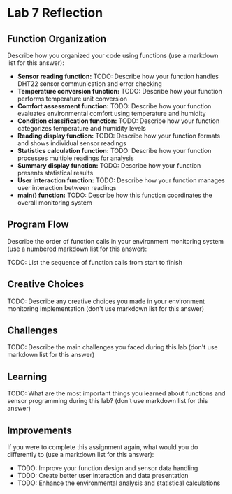 # Lab 7 Reflection

## Function Organization

Describe how you organized your code using functions (use a markdown list for this answer):

- **Sensor reading function:** TODO: Describe how your function handles DHT22 sensor communication and error checking
- **Temperature conversion function:** TODO: Describe how your function performs temperature unit conversion
- **Comfort assessment function:** TODO: Describe how your function evaluates environmental comfort using temperature and humidity
- **Condition classification function:** TODO: Describe how your function categorizes temperature and humidity levels
- **Reading display function:** TODO: Describe how your function formats and shows individual sensor readings
- **Statistics calculation function:** TODO: Describe how your function processes multiple readings for analysis
- **Summary display function:** TODO: Describe how your function presents statistical results
- **User interaction function:** TODO: Describe how your function manages user interaction between readings
- **main() function:** TODO: Describe how this function coordinates the overall monitoring system

## Program Flow

Describe the order of function calls in your environment monitoring system (use a numbered markdown list for this answer):

TODO: List the sequence of function calls from start to finish

## Creative Choices

TODO: Describe any creative choices you made in your environment monitoring implementation (don't use markdown list for this answer)

## Challenges

TODO: Describe the main challenges you faced during this lab (don't use markdown list for this answer)

## Learning

TODO: What are the most important things you learned about functions and sensor programming during this lab? (don't use markdown list for this answer)

## Improvements

If you were to complete this assignment again, what would you do differently to (use a markdown list for this answer):

- TODO: Improve your function design and sensor data handling
- TODO: Create better user interaction and data presentation
- TODO: Enhance the environmental analysis and statistical calculations